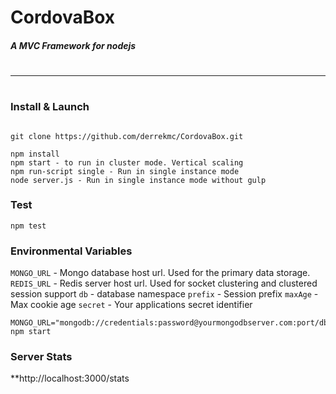 # CordovaBox
##### A MVC Framework for nodejs
#
#
---
#
### Install & Launch
```

git clone https://github.com/derrekmc/CordovaBox.git

npm install
npm start - to run in cluster mode. Vertical scaling
npm run-script single - Run in single instance mode
node server.js - Run in single instance mode without gulp

```

### Test
```
npm test
```

### Environmental Variables

`MONGO_URL` - Mongo database host url. Used for the primary data storage.
`REDIS_URL` - Redis server host url. Used for socket clustering and clustered session support
`db` - database namespace
`prefix` - Session prefix
`maxAge` - Max cookie age
`secret` - Your applications secret identifier
```
MONGO_URL="mongodb://credentials:password@yourmongodbserver.com:port/db" npm start
```
### Server Stats
**http://localhost:3000/stats

